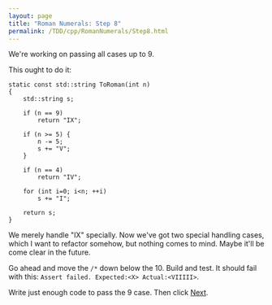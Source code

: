 ```yaml
---
layout: page
title: "Roman Numerals: Step 8"
permalink: /TDD/cpp/RomanNumerals/Step8.html
---
```


We're working on passing all cases up to 9. 

This ought to do it:
```
static const std::string ToRoman(int n)
{
	std::string s;

	if (n == 9)
		return "IX";

	if (n >= 5) {
		n -= 5;
		s += "V";
	}

	if (n == 4)
		return "IV";

	for (int i=0; i<n; ++i)
		s += "I";

	return s;
}
```

We merely handle "IX" specially. Now we've got two special handling cases, which I want to refactor somehow, but nothing comes to mind. Maybe it'll be come clear in the future.

Go ahead and move the ```/*``` down below the 10. Build and test.  It should fail with this: ```Assert failed. Expected:<X> Actual:<VIIIII>```. 

Write just enough code to pass the 9 case. Then click [Next](Step9.html).
